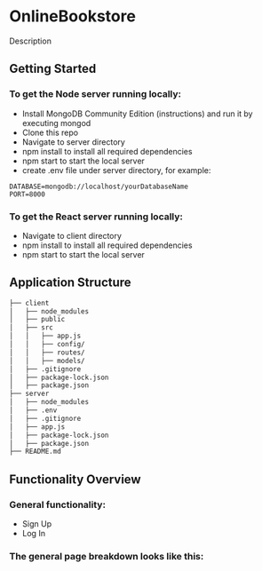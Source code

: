 # OnlineBookstore
Description

## Getting Started

### To get the Node server running locally:

* Install MongoDB Community Edition (instructions) and run it by executing mongod
* Clone this repo
* Navigate to server directory
* npm install to install all required dependencies
* npm start to start the local server
* create .env file under server directory, for example:
```
DATABASE=mongodb://localhost/yourDatabaseName
PORT=8000
```
### To get the React server running locally:

* Navigate to client directory
* npm install to install all required dependencies
* npm start to start the local server

## Application Structure


```bash
├── client
│   ├── node_modules 
│   ├── public    
│   ├── src
│   │   ├── app.js
│   │   ├── config/
│   │   ├── routes/
│   │   ├── models/
│   ├── .gitignore
│   ├── package-lock.json
│   ├── package.json
├── server
│   ├── node_modules 
│   ├── .env    
│   ├── .gitignore
│   ├── app.js
│   ├── package-lock.json
│   ├── package.json
├── README.md
```
## Functionality Overview


### General functionality:
* Sign Up
* Log In

### The general page breakdown looks like this:


